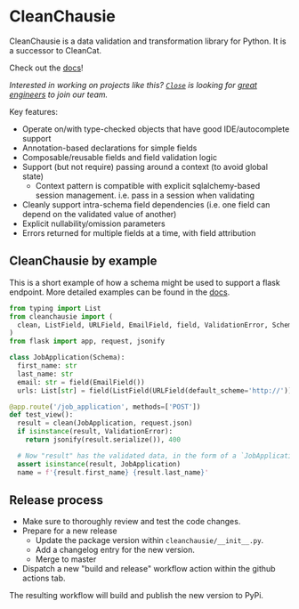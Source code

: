 # CleanChausie

CleanChausie is a data validation and transformation library for Python. It is a successor to CleanCat.

Check out the [docs](https://closeio.github.io/cleanchausie/)!

*Interested in working on projects like this? [`Close`](https://close.com) is looking for [great engineers](https://jobs.close.com) to join our team.*

Key features:

- Operate on/with type-checked objects that have good IDE/autocomplete support
- Annotation-based declarations for simple fields
- Composable/reusable fields and field validation logic
- Support (but not require) passing around a context (to avoid global state)
  - Context pattern is compatible with explicit sqlalchemy-based session management. i.e. pass in a session when validating
- Cleanly support intra-schema field dependencies (i.e. one field can depend on the validated value of another)
- Explicit nullability/omission parameters
- Errors returned for multiple fields at a time, with field attribution

## CleanChausie by example

This is a short example of how a schema might be used to support a flask 
endpoint. More detailed examples can be found in the
[docs](https://closeio.github.io/cleanchausie/).

```python
from typing import List
from cleanchausie import (
  clean, ListField, URLField, EmailField, field, ValidationError, Schema
)
from flask import app, request, jsonify

class JobApplication(Schema):
  first_name: str
  last_name: str
  email: str = field(EmailField())
  urls: List[str] = field(ListField(URLField(default_scheme='http://')))

@app.route('/job_application', methods=['POST'])
def test_view():
  result = clean(JobApplication, request.json)
  if isinstance(result, ValidationError):
    return jsonify(result.serialize()), 400

  # Now "result" has the validated data, in the form of a `JobApplication` instance.
  assert isinstance(result, JobApplication)
  name = f'{result.first_name} {result.last_name}'
```

## Release process

- Make sure to thoroughly review and test the code changes.
- Prepare for a new release
  - Update the package version within `cleanchausie/__init__.py`.
  - Add a changelog entry for the new version.
  - Merge to master
- Dispatch a new "build and release" workflow action within the github actions tab.

The resulting workflow will build and publish the new version to PyPi.
